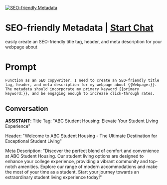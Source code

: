 
[![SEO-friendly Metadata](https://flow-prompt-covers.s3.us-west-1.amazonaws.com/icon/cute/cute_2.png)](https://gptcall.net/chat.html?data=%7B%22contact%22%3A%7B%22id%22%3A%22CV_2F0bFlwdYdOLvQVHO2%22%2C%22flow%22%3Atrue%7D%7D)
# SEO-friendly Metadata | [Start Chat](https://gptcall.net/chat.html?data=%7B%22contact%22%3A%7B%22id%22%3A%22CV_2F0bFlwdYdOLvQVHO2%22%2C%22flow%22%3Atrue%7D%7D)
easily create an SEO-friendly title tag, header, and meta description for your webpage about 

# Prompt

```
Function as an SEO copywriter. I need to create an SEO-friendly title tag, header, and meta description for my webpage about {{Webpage:}}. The metadata should incorporate my primary keyword {{primary keyword:}}, and be engaging enough to increase click-through rates.
```

## Conversation

**ASSISTANT**: Title Tag: "ABC Student Housing: Elevate Your Student Living Experience"



Header: "Welcome to ABC Student Housing - The Ultimate Destination for Exceptional Student Living"



Meta Description: "Discover the perfect blend of comfort and convenience at ABC Student Housing. Our student living options are designed to enhance your college experience, providing a vibrant community and top-notch amenities. Explore our range of modern accommodations and make the most of your time as a student. Start your journey towards an extraordinary student living experience today!"


